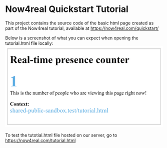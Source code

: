 # Now4real Quickstart Tutorial

This project contains the source code of the basic html page created as part of the Now4real tutorial, available at https://now4real.com/quickstart/

Below is a screenshot of what you can expect when opening the tutorial.html file locally:
<img src="./tutorial.png" width="550"/>

To test the tutotial.html file hosted on our server, go to https://now4real.com/tutorial.html
